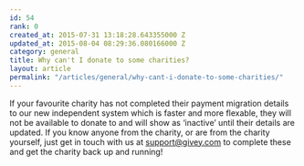 ```yaml
---
id: 54
rank: 0
created_at: 2015-07-31 13:18:28.643355000 Z
updated_at: 2015-08-04 08:29:36.080166000 Z
category: general
title: Why can't I donate to some charities?
layout: article
permalink: "/articles/general/why-cant-i-donate-to-some-charities/"
---
```

If your favourite charity has not completed their payment migration details to our new independent system which is faster and more flexable, they will not be available to donate to and will show as ‘inactive’ until their details are updated.
If you know anyone from the charity, or are from the charity yourself, just get in touch with us at support@givey.com to complete these and get the charity back up and running!